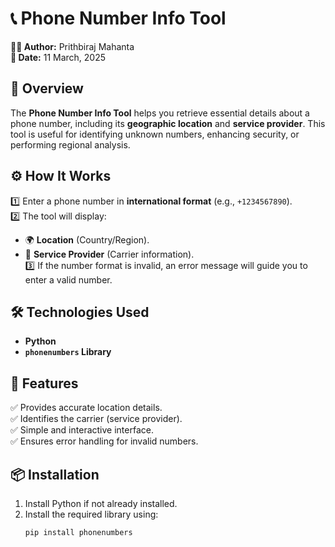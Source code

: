 # 📞 Phone Number Info Tool  

**👨‍💻 Author:** Prithbiraj Mahanta  
**📅 Date:** 11 March, 2025  

## 📄 Overview  
The **Phone Number Info Tool** helps you retrieve essential details about a phone number, including its **geographic location** and **service provider**. This tool is useful for identifying unknown numbers, enhancing security, or performing regional analysis.

## ⚙️ How It Works  
1️⃣ Enter a phone number in **international format** (e.g., `+1234567890`).  
2️⃣ The tool will display:  
   - 🌍 **Location** (Country/Region).  
   - 📡 **Service Provider** (Carrier information).  
3️⃣ If the number format is invalid, an error message will guide you to enter a valid number.

## 🛠️ Technologies Used  
- **Python**  
- **`phonenumbers` Library**  

## 🚀 Features  
✅ Provides accurate location details.  
✅ Identifies the carrier (service provider).  
✅ Simple and interactive interface.  
✅ Ensures error handling for invalid numbers.  

## 📦 Installation  
1. Install Python if not already installed.  
2. Install the required library using:  
   ```bash
   pip install phonenumbers
